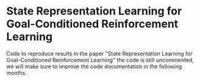 # State Representation Learning for Goal-Conditioned Reinforcement Learning

Code to reproduce results in the paper "State Representation Learning for Goal-Conditioned Reinforcement Learning" the code is still uncommented, we will make sure to improve the code documentation in the following months.
